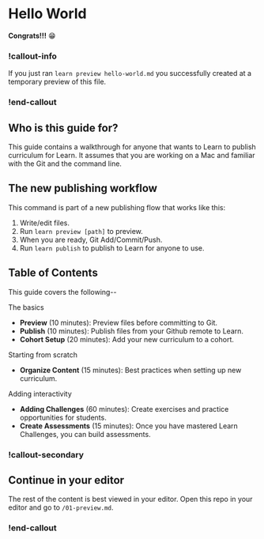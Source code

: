 # Hello World

**Congrats!!!** 😁

### !callout-info
If you just ran `learn preview hello-world.md` you successfully created at a temporary preview of this file.
### !end-callout

## Who is this guide for?

This guide contains a walkthrough for anyone that wants to Learn to publish curriculum for Learn. It assumes that you are working on a Mac and familiar with the Git and the command line.

## The new publishing workflow

This command is part of a new publishing flow that works like this:

1. Write/edit files.
2. Run `learn preview [path]` to preview.
3. When you are ready, Git Add/Commit/Push.
4. Run `learn publish` to publish to Learn for anyone to use.

## Table of Contents

This guide covers the following--

The basics
* **Preview** (10 minutes): Preview files before committing to Git.
* **Publish** (10 minutes): Publish files from your Github remote to Learn.
* **Cohort Setup** (20 minutes): Add your new curriculum to a cohort.

Starting from scratch
* **Organize Content** (15 minutes): Best practices when setting up new curriculum.

Adding interactivity
* **Adding Challenges** (60 minutes): Create exercises and practice opportunities for students.
* **Create Assessments** (15 minutes): Once you have mastered Learn Challenges, you can build assessments.

### !callout-secondary
## Continue in your editor
The rest of the content is best viewed in your editor. Open this repo in your editor and go to `/01-preview.md`.
### !end-callout
